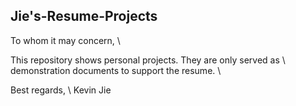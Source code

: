 ## Jie's-Resume-Projects

To whom it may concern, \\

This repository shows personal projects. They are only served as \\
demonstration documents to support the resume. \\

Best regards, \\
Kevin Jie
